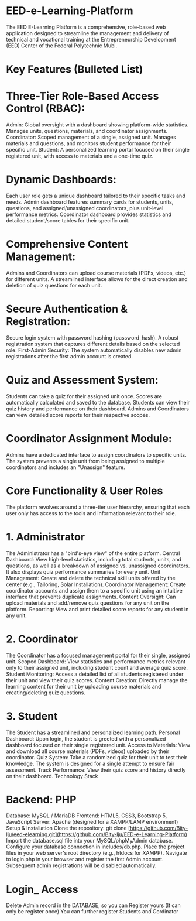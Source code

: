 # EED-e-Learning-Platform
The EED E-Learning Platform is a comprehensive, role-based web application designed to streamline the management and delivery of technical and vocational training at the Entrepreneurship Development (EED) Center of the Federal Polytechnic Mubi.

# Key Features (Bulleted List)
# Three-Tier Role-Based Access Control (RBAC):
Admin: Global oversight with a dashboard showing platform-wide statistics. Manages units, questions, materials, and coordinator assignments.
Coordinator: Scoped management of a single, assigned unit. Manages materials and questions, and monitors student performance for their specific unit.
Student: A personalized learning portal focused on their single registered unit, with access to materials and a one-time quiz.
# Dynamic Dashboards:
Each user role gets a unique dashboard tailored to their specific tasks and needs.
Admin dashboard features summary cards for students, units, questions, and assigned/unassigned coordinators, plus unit-level performance metrics.
Coordinator dashboard provides statistics and detailed student/score tables for their specific unit.
# Comprehensive Content Management:
Admins and Coordinators can upload course materials (PDFs, videos, etc.) for different units.
A streamlined interface allows for the direct creation and deletion of quiz questions for each unit.
# Secure Authentication & Registration:
Secure login system with password hashing (password_hash).
A robust registration system that captures different details based on the selected role.
First-Admin Security: The system automatically disables new admin registrations after the first admin account is created.
# Quiz and Assessment System:
Students can take a quiz for their assigned unit once.
Scores are automatically calculated and saved to the database.
Students can view their quiz history and performance on their dashboard.
Admins and Coordinators can view detailed score reports for their respective scopes.
# Coordinator Assignment Module:
Admins have a dedicated interface to assign coordinators to specific units.
The system prevents a single unit from being assigned to multiple coordinators and includes an "Unassign" feature.

# Core Functionality & User Roles
The platform revolves around a three-tier user hierarchy, ensuring that each user only has access to the tools and information relevant to their role.
# 1. Administrator
The Administrator has a "bird's-eye view" of the entire platform.
Central Dashboard: View high-level statistics, including total students, units, and questions, as well as a breakdown of assigned vs. unassigned coordinators. It also displays quiz performance summaries for every unit.
Unit Management: Create and delete the technical skill units offered by the center (e.g., Tailoring, Solar Installation).
Coordinator Management: Create coordinator accounts and assign them to a specific unit using an intuitive interface that prevents duplicate assignments.
Content Oversight: Can upload materials and add/remove quiz questions for any unit on the platform.
Reporting: View and print detailed score reports for any student in any unit.
# 2. Coordinator
The Coordinator has a focused management portal for their single, assigned unit.
Scoped Dashboard: View statistics and performance metrics relevant only to their assigned unit, including student count and average quiz score.
Student Monitoring: Access a detailed list of all students registered under their unit and view their quiz scores.
Content Creation: Directly manage the learning content for their unit by uploading course materials and creating/deleting quiz questions.
# 3. Student
The Student has a streamlined and personalized learning path.
Personal Dashboard: Upon login, the student is greeted with a personalized dashboard focused on their single registered unit.
Access to Materials: View and download all course materials (PDFs, videos) uploaded by their coordinator.
Quiz System: Take a randomized quiz for their unit to test their knowledge. The system is designed for a single attempt to ensure fair assessment.
Track Performance: View their quiz score and history directly on their dashboard.
Technology Stack
# Backend: PHP
Database: MySQL / MariaDB
Frontend: HTML5, CSS3, Bootstrap 5, JavaScript
Server: Apache (designed for a XAMPP/LAMP environment)
Setup & Installation
Clone the repository: git clone [https://github.com/Bity-Iju/eed-elearning.git](https://github.com/Bity-Iju/EED-e-Learning-Platform)
Import the database.sql file into your MySQL/phpMyAdmin database.
Configure your database connection in includes/db.php.
Place the project files in your web server's root directory (e.g., htdocs for XAMPP).
Navigate to login.php in your browser and register the first Admin account. Subsequent admin registrations will be disabled automatically.

# Login_ Access
Delete Admin record in the DATABASE, so you can Register yours (It can only be register once)
You can further register Students and Cordinator

